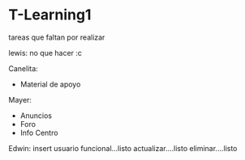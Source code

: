 # T-Learning1
tareas que faltan por realizar



lewis:
no que hacer :c


Canelita:
- Material de apoyo

Mayer:
- Anuncios
- Foro
- Info Centro

Edwin:
insert usuario funcional...listo
actualizar....listo
eliminar....listo